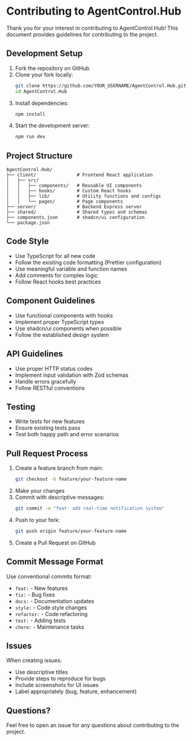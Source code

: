 # Contributing to AgentControl.Hub

Thank you for your interest in contributing to AgentControl.Hub! This document provides guidelines for contributing to the project.

## Development Setup

1. Fork the repository on GitHub
2. Clone your fork locally:
   ```bash
   git clone https://github.com/YOUR_USERNAME/AgentControl.Hub.git
   cd AgentControl.Hub
   ```
3. Install dependencies:
   ```bash
   npm install
   ```
4. Start the development server:
   ```bash
   npm run dev
   ```

## Project Structure

```
AgentControl.Hub/
├── client/               # Frontend React application
│   ├── src/
│   │   ├── components/   # Reusable UI components
│   │   ├── hooks/        # Custom React hooks
│   │   ├── lib/          # Utility functions and configs
│   │   └── pages/        # Page components
├── server/               # Backend Express server
├── shared/               # Shared types and schemas
├── components.json       # shadcn/ui configuration
└── package.json
```

## Code Style

- Use TypeScript for all new code
- Follow the existing code formatting (Prettier configuration)
- Use meaningful variable and function names
- Add comments for complex logic
- Follow React hooks best practices

## Component Guidelines

- Use functional components with hooks
- Implement proper TypeScript types
- Use shadcn/ui components when possible
- Follow the established design system

## API Guidelines

- Use proper HTTP status codes
- Implement input validation with Zod schemas
- Handle errors gracefully
- Follow RESTful conventions

## Testing

- Write tests for new features
- Ensure existing tests pass
- Test both happy path and error scenarios

## Pull Request Process

1. Create a feature branch from main:
   ```bash
   git checkout -b feature/your-feature-name
   ```
2. Make your changes
3. Commit with descriptive messages:
   ```bash
   git commit -m "feat: add real-time notification system"
   ```
4. Push to your fork:
   ```bash
   git push origin feature/your-feature-name
   ```
5. Create a Pull Request on GitHub

## Commit Message Format

Use conventional commits format:
- `feat:` - New features
- `fix:` - Bug fixes
- `docs:` - Documentation updates
- `style:` - Code style changes
- `refactor:` - Code refactoring
- `test:` - Adding tests
- `chore:` - Maintenance tasks

## Issues

When creating issues:
- Use descriptive titles
- Provide steps to reproduce for bugs
- Include screenshots for UI issues
- Label appropriately (bug, feature, enhancement)

## Questions?

Feel free to open an issue for any questions about contributing to the project.